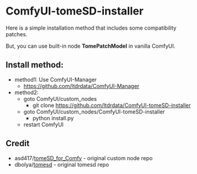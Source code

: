 # ComfyUI-tomeSD-installer

Here is a simple installation method that includes some compatibility patches.

But, you can use built-in node **TomePatchModel** in vanilla ComfyUI.

## Install method:
* method1: Use ComfyUI-Manager
  * https://github.com/ltdrdata/ComfyUI-Manager
* method2: 
  * goto ComfyUI/custom_nodes
    * git clone https://github.com/ltdrdata/ComfyUI-tomeSD-installer
  * goto ComfyUI/custom_nodes/ComfyUI-tomeSD-installer
    * python install.py
  * restart ComfyUI


## Credit
* asd417/[tomeSD_for_Comfy](https://github.com/asd417/tomeSD_for_Comfy) - original custom node repo
* dbolya/[tomesd](https://github.com/dbolya/tomesd) - original tomesd repo
